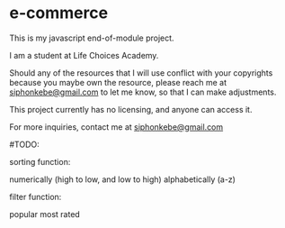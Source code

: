 # e-commerce

This is my javascript end-of-module project.

I am a student at Life Choices Academy.

Should any of the resources that I will use conflict with your copyrights because you maybe own the resource, please reach me at siphonkebe@gmail.com to let me know, so that  I can make adjustments.

This project currently has no licensing, and anyone can access it.

For more inquiries, contact me at siphonkebe@gmail.com



#TODO:

sorting function:

numerically (high to low, and low to high)
alphabetically (a-z)

filter function:

popular
most rated